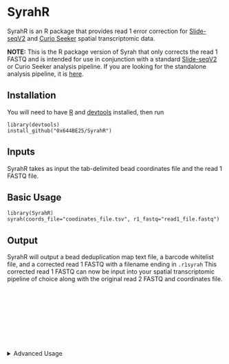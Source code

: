 # SyrahR
SyrahR is an R package that provides read 1 error correction for [Slide-seqV2](https://www.nature.com/articles/s41587-020-0739-1) and [Curio Seeker](https://curiobioscience.com/seeker/) spatial transcriptomic data. 

**NOTE:** This is the R package version of Syrah that only corrects the read 1 FASTQ and is intended for use in conjunction with a standard [Slide-seqV2](https://broadinstitute.github.io/warp/docs/Pipelines/SlideSeq_Pipeline/README) or Curio Seeker analysis pipeline. If you are looking for the standalone analysis pipeline, it is [here](https://github.com/0x644BE25/Syrah).

## Installation
You will need to have [R](https://www.r-project.org/) and [devtools](https://www.rdocumentation.org/packages/devtools/versions/2.4.5) installed, then run
```
library(devtools)
install_github("0x644BE25/SyrahR")
```


## Inputs
SyrahR takes as input the tab-delimited bead coordinates file and the read 1 FASTQ file.

## Basic Usage
```
library(SyrahR)
syrah(coords_file="coodinates_file.tsv", r1_fastq="read1_file.fastq")
```

## Output
SyrahR will output a bead deduplication map text file, a barcode whitelist file, and a corrected read 1 FASTQ with a filename ending in `.r1syrah`
This corrected read 1 FASTQ can now be input into your spatial transcriptomic pipeline of choice along with the original read 2 FASTQ and coordinates file.

<pre>






  
  
</pre>
<details>
  <summary>Advanced Usage</summary>

Syrah has three steps, and the `Syrah()` function is simply a wrapper for them. The steps can be run independently, if desired. This may be useful if you wish to use the same barcode whitelist for several read 1 FASTQs from the same puck or tile, such as if you have multiple lanes of the same library on a flowcell.

#### Step 1: Barcode deduplication
This step uses the barcode file to find beads with impossibly close x,y distance and barcodes one nucleotide apart. These groups of beads are virtual duplications, so Syrah reroutes all barcodes in the group to a single one.
```
make_bead_dedup_map(coords_file="coodinates_file.tsv")
```
This will output a text file of the deduplication mapping with the same name as the coordinates file but with `_dedup_map.txt` appended.

#### Step 2: Barcode whitelist generation
This step uses the barcode file and deduplication map (from the previous step) to generate a whitelist of all acceptable barcode matches. This whitelist automatically redirects duplicated beads when matching.
```
make_barcode_whitelist(dedup_map="coordinates_file.tsv_dedup_map.txt", coods_file="coordinates_file.tsv")
```
This will output a text file of the barcode matching whitelist with the same name as the coordinates file but with `_whitelist.txt` appended.

#### Step 3: Barcode correction
This step uses the barcode whitelist (from the previous step) and the read 1 FASTQ to generate a corrected read 1 FASTQ.
```
correct_barcodes(whitelist="coordinates_file.tsv_whitelist.txt", r1_fastq="read1_file.fastq")
```
This will output a corrected read 1 FASTQ with the same name as the original read 1 FASTQ but with `.r1syrah` appended. This FASTQ has the same reads in the same order as the original read 1 FASTQ, such that it is still a proper pair with the original read 2 FASTQ. It can now be used as input to your analysis pipeline of choice, such as the [WARP Slide-seq pipeline](https://broadinstitute.github.io/warp/docs/Pipelines/SlideSeq_Pipeline/README) which is also available for use in the cloud via [Terra](https://app.terra.bio/) at the [Slide-seq public workspace](https://app.terra.bio/#workspaces/warp-pipelines/Slide-seq). 

<img width="456" height="300" alt="image" src="https://github.com/user-attachments/assets/9743559f-1fe3-4cdb-80ee-4047e6ee0b96" />

## Parameters

| Parameter name      | Description                                                                                                                                                                                                                                                                    | Example                                    |
|------------------|----------------------------|--------------------------|
| `coords_file`         | Path to a tab-delimited file containing the barcodes and coordinates for the puck | `"/path/to/myWorkingDir/coordinates.txt"` |
| `r1_fastq`          | Path to the read 1 FASTQ file, or a comma-delimited list of read 1 FASTQ files | `"path/to/myWorkingDir/read_1.fastq"` |
| `write_dir`        | (optional) Directory to write to. Defaults to current working directory. | `"/path/to/myWorkingDir/"`  |
| `n_cores`        | (optional) Number of CPU cores to use. Defaults to 1.  | `1`         |
| `max_slide_dist`          | (optional) Maxium allowable slide distance between beads to consider them duplicated. You are very unlikely to need to change this. Defaults to 10. | `10`  |
| `max_linker_dels`          | (optional) Maximum allowable number of deletions for an acceptable linker match. You are unlikely to need to change this. Defaults to 5. | `5`  |
| `batch_size`          | (optional) Number of reads to process at once.  You are very unlikely to need to change this. Defaults to 10^5. | `10^5`  | 
</details>
